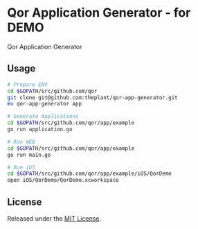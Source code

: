 # Qor Application Generator - for DEMO

Qor Application Generator

## Usage

```sh
# Prepare ENV
cd $GOPATH/src/github.com/qor
git clone git@github.com:theplant/qor-app-generator.git
mv qor-app-generator app

# Generate Applications
cd $GOPATH/src/github.com/qor/app/example
go run application.go

# Run WEB
cd $GOPATH/src/github.com/qor/app/example
go run main.go

# Run iOS
cd $GOPATH/src/github.com/qor/app/example/iOS/QorDemo
open iOS/QorDemo/QorDemo.xcworkspace
```

## License

Released under the [MIT License](http://opensource.org/licenses/MIT).
